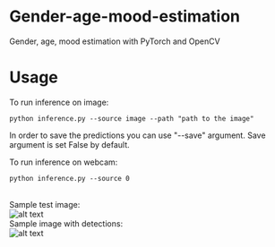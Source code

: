 # Gender-age-mood-estimation
Gender, age, mood estimation with PyTorch and OpenCV

# Usage
To run inference on image: 
```
python inference.py --source image --path "path to the image"
```
In order to save the predictions you can use "--save" argument. Save argument is set False by default. 

To run inference on webcam:
```
python inference.py --source 0
```

<br>Sample test image:
<br>
![alt text](https://github.com/fano2458/Gender-age-mood-estimation/releases/download/data/im.png?raw=true)
<br>Sample image with detections:
<br>
![alt text](https://github.com/fano2458/Gender-age-mood-estimation/releases/download/data/im_new.png?raw=true)
